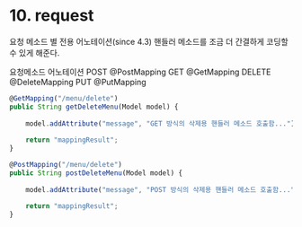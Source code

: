 # 10. request



요청 메소드 별 전용 어노테이션(since 4.3) 핸들러 메소드를 조금 더 간결하게 코딩할 수 있게 해준다.

요청메소드 어노테이션 POST @PostMapping GET @GetMapping DELETE @DeleteMapping PUT @PutMapping

```jsx
@GetMapping("/menu/delete")
public String getDeleteMenu(Model model) {
	
	model.addAttribute("message", "GET 방식의 삭제용 핸들러 메소드 호출함...");
	
	return "mappingResult";
}

@PostMapping("/menu/delete")
public String postDeleteMenu(Model model) {
	
	model.addAttribute("message", "POST 방식의 삭제용 핸들러 메소드 호출함...");
	
	return "mappingResult";
}
```
